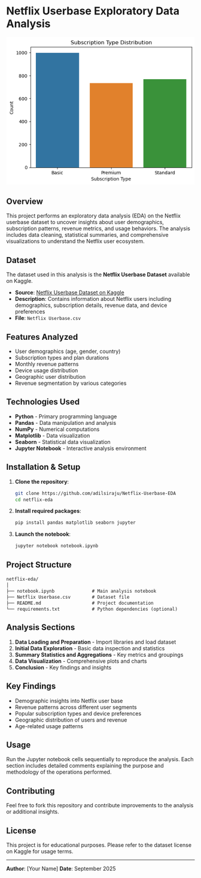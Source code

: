# Netflix Userbase Exploratory Data Analysis
![Subscription Type](image.png)
## Overview

This project performs an exploratory data analysis (EDA) on the Netflix userbase dataset to uncover insights about user demographics, subscription patterns, revenue metrics, and usage behaviors. The analysis includes data cleaning, statistical summaries, and comprehensive visualizations to understand the Netflix user ecosystem.

## Dataset

The dataset used in this analysis is the **Netflix Userbase Dataset** available on Kaggle.

- **Source**: [Netflix Userbase Dataset on Kaggle](https://www.kaggle.com/datasets/riturajsingh99/netflix-userbase)
- **Description**: Contains information about Netflix users including demographics, subscription details, revenue data, and device preferences
- **File**: `Netflix Userbase.csv`

## Features Analyzed

- User demographics (age, gender, country)
- Subscription types and plan durations
- Monthly revenue patterns
- Device usage distribution
- Geographic user distribution
- Revenue segmentation by various categories

## Technologies Used

- **Python** - Primary programming language
- **Pandas** - Data manipulation and analysis
- **NumPy** - Numerical computations
- **Matplotlib** - Data visualization
- **Seaborn** - Statistical data visualization
- **Jupyter Notebook** - Interactive analysis environment

## Installation & Setup

1. **Clone the repository**:
   ```bash
   git clone https://github.com/adilsiraju/Netflix-Userbase-EDA
   cd netflix-eda
   ```

2. **Install required packages**:
   ```bash
   pip install pandas matplotlib seaborn jupyter
   ```

3. **Launch the notebook**:
   ```bash
   jupyter notebook notebook.ipynb
   ```

## Project Structure

```
netflix-eda/
│
├── notebook.ipynb              # Main analysis notebook
├── Netflix Userbase.csv        # Dataset file
├── README.md                   # Project documentation
└── requirements.txt            # Python dependencies (optional)
```

## Analysis Sections

1. **Data Loading and Preparation** - Import libraries and load dataset
2. **Initial Data Exploration** - Basic data inspection and statistics
3. **Summary Statistics and Aggregations** - Key metrics and groupings
4. **Data Visualization** - Comprehensive plots and charts
5. **Conclusion** - Key findings and insights

## Key Findings

- Demographic insights into Netflix user base
- Revenue patterns across different user segments
- Popular subscription types and device preferences
- Geographic distribution of users and revenue
- Age-related usage patterns

## Usage

Run the Jupyter notebook cells sequentially to reproduce the analysis. Each section includes detailed comments explaining the purpose and methodology of the operations performed.

## Contributing

Feel free to fork this repository and contribute improvements to the analysis or additional insights.

## License

This project is for educational purposes. Please refer to the dataset license on Kaggle for usage terms.

---

**Author**: [Your Name]
**Date**: September 2025